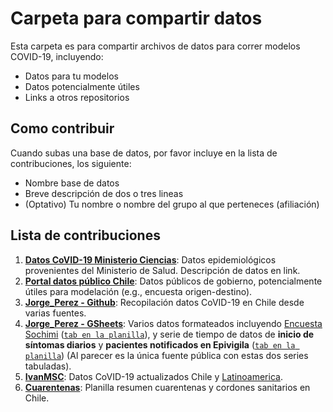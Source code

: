 
# Carpeta para compartir datos

Esta carpeta es para compartir archivos de datos para correr modelos COVID-19, incluyendo: 
 - Datos para tu modelos 
 - Datos potencialmente útiles
 - Links a otros repositorios
 
## Como contribuir

Cuando subas una base de datos, por favor incluye en la lista de contribuciones, los siguiente: 

 - Nombre base de datos
 - Breve descripción de dos o tres lineas
 - (Optativo) Tu nombre o nombre del grupo al que perteneces (afiliación)

## Lista de contribuciones

 1. **[Datos CoVID-19 Ministerio Ciencias](http://www.minciencia.gob.cl/covid19)**: Datos epidemiológicos provenientes del Ministerio de Salud. Descripción de datos en link.
 2. **[Portal datos público Chile](http://datos.gob.cl/)**: Datos públicos de gobierno, potencialmente útiles para modelación (e.g., encuesta origen-destino). 
 3.  **[Jorge_Perez - Github](https://github.com/jorgeperezrojas/covid19-data)**: Recopilación datos CoVID-19 en Chile desde varias fuentes.
 4.  **[Jorge_Perez - GSheets](https://github.com/jorgeperezrojas/covid19-data)**: Varios datos formateados incluyendo [Encuesta Sochimi](https://www.medicina-intensiva.cl/site/post.php?id=1000328&sec=9) ([`tab en la planilla`](https://docs.google.com/spreadsheets/d/1mLx2L8nMaRZu0Sy4lyFniDewl6jDcgnxB_d0lHG-boc/edit#gid=267863881)), y serie de tiempo de datos de **inicio de síntomas diarios** y **pacientes notificados en Epivigila** ([`tab en la planilla`](https://docs.google.com/spreadsheets/d/1mLx2L8nMaRZu0Sy4lyFniDewl6jDcgnxB_d0lHG-boc/edit#gid=1170070241)) (Al parecer es la única fuente pública con estas dos series tabuladas).
 5. **[IvanMSC](https://github.com/ivanMSC/COVID19_Chile)**: Datos CoVID-19 actualizados Chile y [Latinoamerica](https://github.com/DataScienceResearchPeru/covid-19_latinoamerica).
 6.  **[Cuarentenas](https://docs.google.com/spreadsheets/d/1IjirW9zoW5H-x8AnQcQaKXZXiS1tCuTs0PxSkNxYE0g/edit#gid=0)**: Planilla resumen cuarentenas y cordones sanitarios en Chile.

